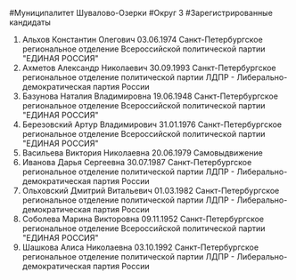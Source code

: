 #Муниципалитет
Шувалово-Озерки
#Округ
3
#Зарегистрированные кандидаты
1. Альхов Константин Олегович 03.06.1974
Санкт-Петербургское региональное отделение Всероссийской политической партии "ЕДИНАЯ РОССИЯ"
2. Ахметов Александр Николаевич 30.09.1993
Санкт-Петербургское региональное отделение политической партии ЛДПР - Либерально-демократическая партия России
3. Базунова Наталия Владимировна 19.06.1948
Санкт-Петербургское региональное отделение Всероссийской политической партии "ЕДИНАЯ РОССИЯ"
4. Березовский Артур Владимирович 31.01.1976
Санкт-Петербургское региональное отделение Всероссийской политической партии "ЕДИНАЯ РОССИЯ"
5. Васильева Виктория Николаевна 20.06.1979
Самовыдвижение
6. Иванова Дарья Сергеевна 30.07.1987
Санкт-Петербургское региональное отделение политической партии ЛДПР - Либерально-демократическая партия России
7. Ольховский Дмитрий Витальевич 01.03.1982
Санкт-Петербургское региональное отделение политической партии ЛДПР - Либерально-демократическая партия России
8. Соболева Марина Викторовна 09.11.1952
Санкт-Петербургское региональное отделение Всероссийской политической партии "ЕДИНАЯ РОССИЯ"
9. Шашкова Алиса Николаевна 03.10.1992
Санкт-Петербургское региональное отделение политической партии ЛДПР - Либерально-демократическая партия России
